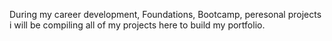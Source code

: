 During my career development, Foundations, Bootcamp, peresonal projects i will be compiling all of my projects here to build my portfolio.
 

